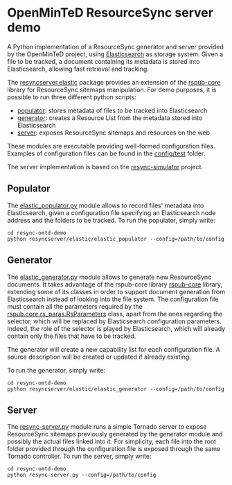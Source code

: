 OpenMinTeD ResourceSync server demo
===================================

A Python implementation of a ResourceSync generator and server provided by the OpenMinTeD project, using 
[Elasticsearch](https://www.elastic.co/products/elasticsearch) as storage system. Given a file to be tracked, a document
 containing its metadata is stored into Elasticsearch, allowing fast retrieval and tracking. 

The [resyncserver.elastic](resyncserver/elastic) package provides an extension of the [rspub-core](https://github.com/EHRI/rspub-core) 
library for ResourceSync sitemaps manipulation. For demo purposes, it is possible to run three different python scripts:

* [populator](resyncserver/elastic/elastic_populator.py): stores metadata of files to be tracked into Elasticsearch
* [generator](resyncserver/elastic/elastic_generator.py): creates a Resource List from the metadata stored 
into Elasticsearch
* [server](resync-server.py): exposes ResourceSync sitemaps and resources on the web

These modules are executable providing well-formed configuration files. Examples of configuration files can be
found in the [config/test](config/test) folder.

The server implementation is based on the [resync-simulator](https://github.com/resync/resync-simulator) project.


Populator
---------
The [elastic_populator.py](resyncserver/elastic/elastic_populator.py) module allows to record files' metadata into 
Elasticsearch, given a configuration file specifying an Elasticsearch node address and the folders to be tracked. 
To run the populator, simply write:

```
cd resync-omtd-demo
python resyncserver/elastic/elastic_populator --config=/path/to/config
```

Generator
---------
The [elastic_generator.py](resyncserver/elastic/elastic_generator.py) module allows to generate new ResourceSync 
documents. It takes advantage of the rspub-core library [rspub-core](https://github.com/EHRI/rspub-core) 
library, extending some of its classes in order to support document generation from Elasticsearch instead of looking 
into the file system. The configuration file must contain all the
parameters required by the [rspub.core.rs_paras.RsParameters](https://github.com/EHRI/rspub-core/blob/master/rspub/core/rs_paras.py)
class, apart from the ones regarding the selector, which will be replaced by Elasticsearch configuration parameters. 
Indeed, the role of the selector is played by Elasticsearch, which will already contain only the files that have to be 
tracked. 

The generator will create a new capability list for each configuration file. A source description will be created or
updated if already existing.

To run the generator, simply write:

```
cd resync-omtd-demo
python resyncserver/elastic/elastic_generator --config=/path/to/config
```

Server
------
The [resync-server.py](resync-server.py) module runs a simple Tornado server to expose ResourceSync sitemaps previously 
generated by the generator module and possibly the actual files linked into it. For simplicity, each file into the root 
folder provided through the configuration file is exposed through the same Tornado controller.
To run the server, simply write:

```
cd resync-omtd-demo
python resync-server.py --config=/path/to/config
```


